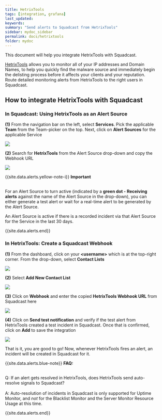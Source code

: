 ```yaml
---
title: HetrixTools
tags: [integration, grafana]
last_updated: 
keywords:
summary: "Send alerts to Squadcast from HetrixTools"
sidebar: mydoc_sidebar
permalink: docs/hetrixtools
folder: mydoc
---
```


This document will help you integrate HetrixTools with Squadcast.

[HetrixTools](https://hetrixtools.com/) allows you to monitor all of your IP addresses and Domain Names, to help you quickly find the malware source and immediately begin the delisting process before it affects your clients and your reputation.
Route detailed monitoring alerts from HetrixTools to the right users in Squadcast.

## How to integrate HetrixTools with Squadcast

### In Squadcast: Using HetrixTools as an Alert Source

**(1)** From the navigation bar on the left, select **Services**. Pick the applicable **Team** from the Team-picker on the top. Next, click on **Alert Sources** for the applicable Service

![](images/alert_source_1.png)

**(2)** Search for **HetrixTools** from the Alert Source drop-down and copy the Webhook URL

![](images/hetrixtools_1.png)

{{site.data.alerts.yellow-note-i}}
<b>Important</b><br/><br/>
<p>For an Alert Source to turn active (indicated by a <b>green dot - Receiving alerts</b> against the name of the Alert Source in the drop-down), you can either generate a test alert or wait for a real-time alert to be generated by the Alert Source.</p>
<p>An Alert Source is active if there is a recorded incident via that Alert Source for the Service in the last 30 days.</p>
{{site.data.alerts.end}}

### In HetrixTools: Create a Squadcast Webhook

**(1)** From the dashboard, click on your **&lt;username&gt;** which is at the top-right corner. From the drop-down, select **Contact Lists**

![](images/hetrixtools_2.png)

**(2)** Select **Add New Contact List** 

![](images/hetrixtools_3.png)

**(3)** Click on **Webhook** and enter the copied **HetrixTools Webhook URL** from Squadcast here

![](images/hetrixtools_4.png)

**(4)** Click on **Send test notification** and verify if the test alert from HetrixTools created a test incident in Squadcast. Once that is confirmed, click on **Add** to save the integration

![](images/hetrixtools_5.png)

That is it, you are good to go! Now, whenever HetrixTools fires an alert, an incident will be created in Squadcast for it. 

{{site.data.alerts.blue-note}}
<b>FAQ:</b>
<br/><br/><p>Q: If an alert gets resolved in HetrixTools, does HetrixTools send auto-resolve signals to Squadcast?<br/><br/>
A: Auto-resolution of incidents in Squadcast is only supported for Uptime Monitor, and <i>not</i> for the Blacklist Monitor and the Server Monitor Resource Usage at this time.
</p>
{{site.data.alerts.end}}